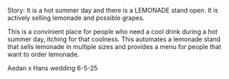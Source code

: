 Story: It is a hot summer day and there is a LEMONADE stand open. It is actively selling lemonade and possible grapes. 

This is a convinient place for people who need a cool drink during a hot summer day, itching for that coolness. This automates a lemonade stand that sells lemonade in multiple sizes and provides a menu for people that want to order lemonade.


Aedan x Hans wedding 6-5-25
